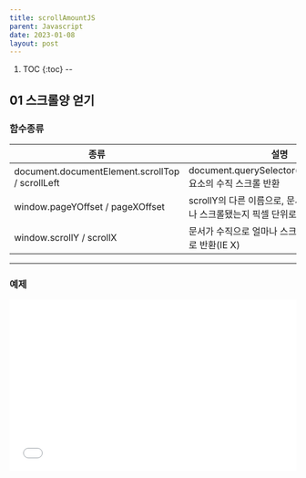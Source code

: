 ```yaml
---
title: scrollAmountJS
parent: Javascript
date: 2023-01-08
layout: post
---
```



1. TOC
{:toc}
--

## 01 스크롤양 얻기

### 함수종류

| 종류                                            | 설명                                                                                 |
| ----------------------------------------------- | ------------------------------------------------------------------------------------ |
| document.documentElement.scrollTop / scrollLeft | document.querySelector('html').scrollTop; 요소의 수직 스크롤 반환                    |
| window.pageYOffset / pageXOffset                | scrollY의 다른 이름으로, 문서가 수직으로 얼마나 스크롤됐는지 픽셀 단위로 반환 (IE ○) |
| window.scrollY / scrollX                        | 문서가 수직으로 얼마나 스크롤됐는지 픽셀 단위로 반환(IE X)                           |

---

### 예제
<iframe width="100%" height="300" src="//jsfiddle.net/qwerew0/3qwngLey/55/embedded/js,html,css,result/dark/" allowfullscreen="allowfullscreen" allowpaymentrequest frameborder="0"></iframe>

